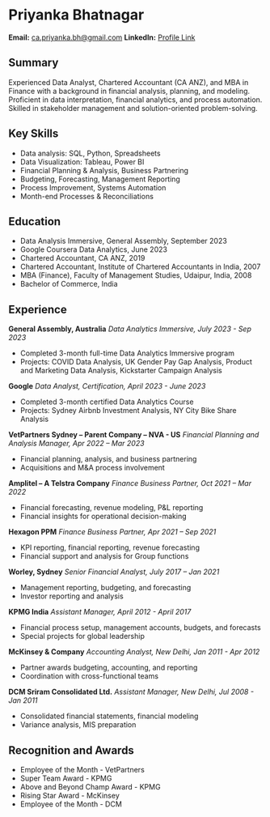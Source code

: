 # Priyanka Bhatnagar
**Email:** ca.priyanka.bh@gmail.com
**LinkedIn:** [Profile Link](https://www.linkedin.com/in/priyanka-bhatnagar-87575235/)

## Summary
Experienced Data Analyst, Chartered Accountant (CA ANZ), and MBA in Finance with a background in financial analysis, planning, and modeling. Proficient in data interpretation, financial analytics, and process automation. Skilled in stakeholder management and solution-oriented problem-solving.

## Key Skills
- Data analysis: SQL, Python, Spreadsheets
- Data Visualization: Tableau, Power BI
- Financial Planning & Analysis, Business Partnering
- Budgeting, Forecasting, Management Reporting
- Process Improvement, Systems Automation
- Month-end Processes & Reconciliations

## Education
- Data Analysis Immersive, General Assembly, September 2023
- Google Coursera Data Analytics, June 2023
- Chartered Accountant, CA ANZ, 2019
- Chartered Accountant, Institute of Chartered Accountants in India, 2007
- MBA (Finance), Faculty of Management Studies, Udaipur, India, 2008
- Bachelor of Commerce, India

## Experience
**General Assembly, Australia**
*Data Analytics Immersive, July 2023 - Sep 2023*
- Completed 3-month full-time Data Analytics Immersive program
- Projects: COVID Data Analysis, UK Gender Pay Gap Analysis, Product and Marketing Data Analysis, Kickstarter Campaign Analysis

**Google**
*Data Analyst, Certification, April 2023 - June 2023*
- Completed 3-month certified Data Analytics Course
- Projects: Sydney Airbnb Investment Analysis, NY City Bike Share Analysis

**VetPartners Sydney – Parent Company – NVA - US**
*Financial Planning and Analysis Manager, Apr 2022 – Mar 2023*
- Financial planning, analysis, and business partnering
- Acquisitions and M&A process involvement

**Amplitel – A Telstra Company**
*Finance Business Partner, Oct 2021 – Mar 2022*
- Financial forecasting, revenue modeling, P&L reporting
- Financial insights for operational decision-making

**Hexagon PPM**
*Finance Business Partner, Apr 2021 – Sep 2021*
- KPI reporting, financial reporting, revenue forecasting
- Financial support and analysis for Group functions

**Worley, Sydney**
*Senior Financial Analyst, July 2017 – Jan 2021*
- Management reporting, budgeting, and forecasting
- Investor reporting and analysis

**KPMG India**
*Assistant Manager, April 2012 - April 2017*
- Financial process setup, management accounts, budgets, and forecasts
- Special projects for global leadership

**McKinsey & Company**
*Accounting Analyst, New Delhi, Jan 2011 - Apr 2012*
- Partner awards budgeting, accounting, and reporting
- Coordination with cross-functional teams

**DCM Sriram Consolidated Ltd.**
*Assistant Manager, New Delhi, Jul 2008 - Jan 2011*
- Consolidated financial statements, financial modeling
- Variance analysis, MIS preparation

## Recognition and Awards
- Employee of the Month - VetPartners
- Super Team Award - KPMG
- Above and Beyond Champ Award - KPMG
- Rising Star Award - McKinsey
- Employee of the Month - DCM
